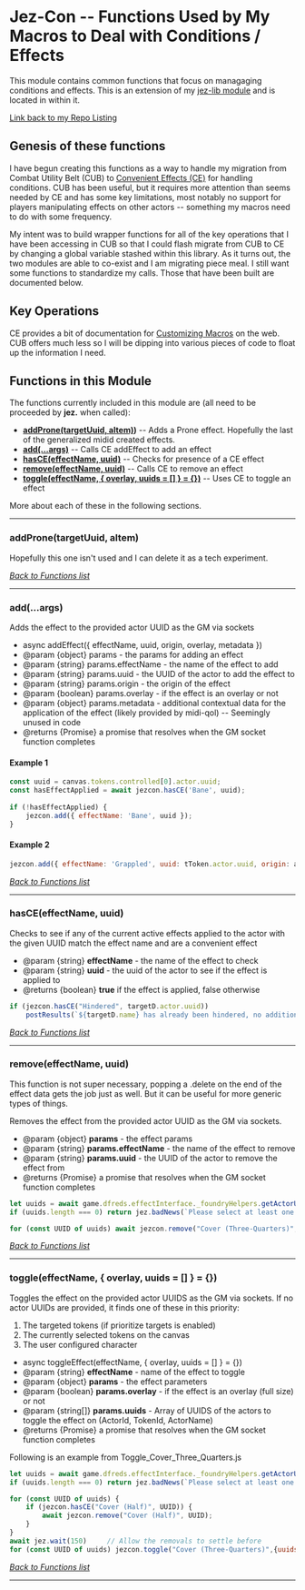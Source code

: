 # Jez-Con -- Functions Used by My Macros to Deal with Conditions / Effects

This module contains common functions that focus on managaging conditions and effects.  This is an extension of my [jez-lib module](#jez-lib) and is located in within it.  

[Link back to my Repo Listing](https://github.com/Jeznar/GitRepo)

## Genesis of these functions

I have begun creating this functions as a way to handle my migration from Combat Utility Belt (CUB) to [Convenient Effects (CE)](https://github.com/DFreds/dfreds-convenient-effects) for handling conditions.  CUB has been useful, but it requires more attention than seems needed by CE and has some key limitations, most notably no support for players manipulating effects on other actors -- something my macros need to do with some frequency.

My intent was to build wrapper functions for all of the key operations that I have been accessing in CUB so that I could flash migrate from CUB to CE by changing a global variable stashed within this library. As it turns out, the two modules are able to co-exist and I am migrating piece meal.  I still want some functions to standardize my calls.  Those that have been built are documented below.

## Key Operations

CE provides a bit of documentation for [Customizing Macros](https://github.com/DFreds/dfreds-convenient-effects/wiki/User-Guide#customizing-macros) on the web.  CUB offers much less so I will be dipping into various pieces of code to float up the information I need. 

## Functions in this Module

The functions currently included in this module are (all need to be proceeded by **jez.** when called):

* **[addProne(targetUuid, aItem)](#addpronetargetUuid-aitem))** -- Adds a Prone effect. Hopefully the last of the generalized midid created effects.
* **[add(...args)](#addargs)** -- Calls CE addEffect to add an effect
* **[hasCE(effectName, uuid)](#hasceeffectname-uuid)** -- Checks for presence of a CE effect
* **[remove(effectName, uuid)](#removeeffectname-uuid)** -- Calls CE to remove an effect
* **[toggle(effectName, { overlay, uuids = [] } = {})](#toggleeffectname-overlay-uuids)** -- Uses CE to toggle an effect
                                     
More about each of these in the following sections. 

---

### addProne(targetUuid, aItem)

Hopefully this one isn't used and I can delete it as a tech experiment.

[*Back to Functions list*](#functions-in-this-module)

--- 

### add(...args)

Adds the effect to the provided actor UUID as the GM via sockets

* async addEffect({ effectName, uuid, origin, overlay, metadata })
* @param {object} params - the params for adding an effect
* @param {string} params.effectName - the name of the effect to add
* @param {string} params.uuid - the UUID of the actor to add the effect to
* @param {string} params.origin - the origin of the effect
* @param {boolean} params.overlay - if the effect is an overlay or not
* @param {object} params.metadata - additional contextual data for the application of the effect (likely provided by midi-qol) -- Seemingly unused in code
* @returns {Promise} a promise that resolves when the GM socket function completes
 
#### Example 1

~~~javascript
const uuid = canvas.tokens.controlled[0].actor.uuid; 
const hasEffectApplied = await jezcon.hasCE('Bane', uuid);
 
if (!hasEffectApplied) {
    jezcon.add({ effectName: 'Bane', uuid });
}
~~~

#### Example 2

~~~javascript
jezcon.add({ effectName: 'Grappled', uuid: tToken.actor.uuid, origin: aActor.uuid })
~~~

[*Back to Functions list*](#functions-in-this-module)

--- 

### hasCE(effectName, uuid)

Checks to see if any of the current active effects applied to the actor with the given UUID match the effect name and are a convenient effect
 
* @param {string} **effectName** - the name of the effect to check
* @param {string} **uuid** - the uuid of the actor to see if the effect is applied to
* @returns {boolean} **true** if the effect is applied, false otherwise

~~~javascript
if (jezcon.hasCE("Hindered", targetD.actor.uuid))
    postResults(`${targetD.name} has already been hindered, no additional effect.`)
~~~

[*Back to Functions list*](#functions-in-this-module)

--- 

### remove(effectName, uuid)

This function is not super necessary, popping a .delete on the end of the effect data gets the job just as well. But it can be useful for more generic types of things.

Removes the effect from the provided actor UUID as the GM via sockets.
     
* @param {object} **params** - the effect params
* @param {string} **params.effectName** - the name of the effect to remove
* @param {string} **params.uuid** - the UUID of the actor to remove the effect from
* @returns {Promise} a promise that resolves when the GM socket function completes

~~~javascript
let uuids = await game.dfreds.effectInterface._foundryHelpers.getActorUuids()
if (uuids.length === 0) return jez.badNews(`Please select at least one token`, "warning")

for (const UUID of uuids) await jezcon.remove("Cover (Three-Quarters)", UUID)
~~~


[*Back to Functions list*](#functions-in-this-module)

--- 

### toggle(effectName, { overlay, uuids = [] } = {})

Toggles the effect on the provided actor UUIDS as the GM via sockets. If no actor UUIDs are provided, it finds one of these in this priority:

1. The targeted tokens (if prioritize targets is enabled)
1. The currently selected tokens on the canvas
1. The user configured character
    
* async toggleEffect(effectName, { overlay, uuids = [] } = {}) 
* @param {string} **effectName** - name of the effect to toggle
* @param {object} **params** - the effect parameters
* @param {boolean} **params.overlay** - if the effect is an overlay (full size) or not 
* @param {string[]} **params.uuids** - Array of UUIDS of the actors to toggle the effect on (ActorId, TokenId, ActorName)
* @returns {Promise} a promise that resolves when the GM socket function completes

Following is an example from Toggle_Cover_Three_Quarters.js 

~~~javascript
let uuids = await game.dfreds.effectInterface._foundryHelpers.getActorUuids()
if (uuids.length === 0) return jez.badNews(`Please select at least one token`, "warning")

for (const UUID of uuids) {
    if (jezcon.hasCE("Cover (Half)", UUID)) {
        await jezcon.remove("Cover (Half)", UUID);
    }
}
await jez.wait(150)     // Allow the removals to settle before 
for (const UUID of uuids) jezcon.toggle("Cover (Three-Quarters)",{uuids: [UUID]})
~~~

[*Back to Functions list*](#functions-in-this-module)

--- 

